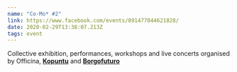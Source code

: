 ```yaml
---
name: "Co-Mo* #2"
link: https://www.facebook.com/events/891477044621828/
date: 2020-02-29T13:38:07.213Z
tags: event
---
```

Collective exhibition, performances, workshops and live concerts organised by Officina, **[Kopuntu](http://kopuntu.org/)** and **[Borgofuturo](http://borgofuturo.net/)**